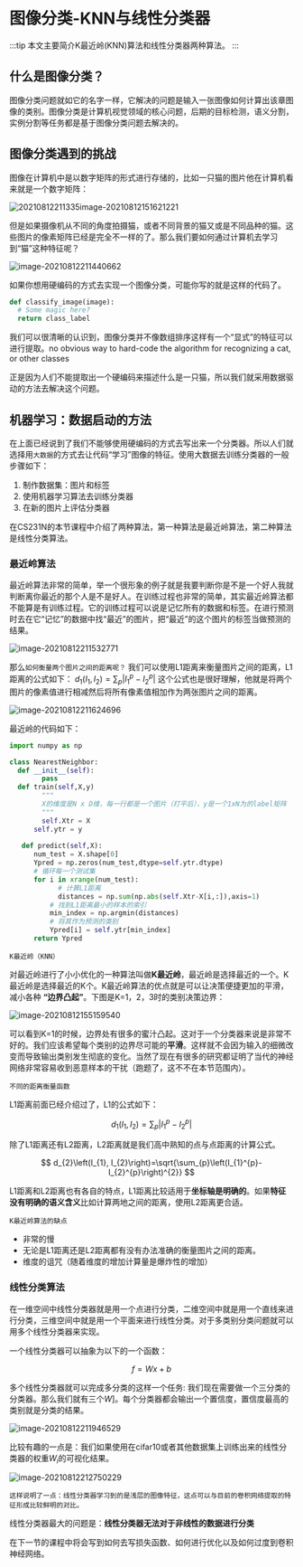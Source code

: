 # 图像分类-KNN与线性分类器

:::tip
本文主要简介K最近岭(KNN)算法和线性分类器两种算法。
:::

## 什么是图像分类？

图像分类问题就如它的名字一样，它解决的问题是输入一张图像如何计算出该章图像的类别。图像分类是计算机视觉领域的核心问题，后期的目标检测，语义分割，实例分割等任务都是基于图像分类问题去解决的。

## 图像分类遇到的挑战

图像在计算机中是以数字矩阵的形式进行存储的，比如一只猫的图片他在计算机看来就是一个数字矩阵：

![20210812211335image-20210812151621221](images/20210812211335image-20210812151621221.png)

但是如果摄像机从不同的角度拍摄猫，或者不同背景的猫又或是不同品种的猫。这些图片的像素矩阵已经是完全不一样的了。那么我们要如何通过计算机去学习到“猫”这种特征呢？

![image-20210812211440662](images/20210812211442image-20210812211440662.png)

如果你想用硬编码的方式去实现一个图像分类，可能你写的就是这样的代码了。

```python
def classify_image(image):
  # Some magic here?
  return class_label
```

我们可以很清晰的认识到，图像分类并不像数组排序这样有一个“显式”的特征可以进行提取。no obvious way to hard-code the algorithm for recognizing a cat, or other classes

正是因为人们不能提取出一个硬编码来描述什么是一只猫，所以我们就采用数据驱动的方法去解决这个问题。

## 机器学习：数据启动的方法

在上面已经说到了我们不能够使用硬编码的方式去写出来一个分类器。所以人们就选择用`大数据`的方式去让代码“学习”图像的特征。使用大数据去训练分类器的一般步骤如下：

1. 制作数据集：图片和标签
2. 使用机器学习算法去训练分类器
3. 在新的图片上评估分类器

在CS231N的本节课程中介绍了两种算法，第一种算法是最近岭算法，第二种算法是线性分类算法。

### 最近岭算法

最近岭算法非常的简单，举一个很形象的例子就是我要判断你是不是一个好人我就判断离你最近的那个人是不是好人。在训练过程也非常的简单，其实最近岭算法都不能算是有训练过程。它的训练过程可以说是记忆所有的数据和标签。在进行预测时去在它“记忆”的数据中找“最近”的图片，把“最近”的这个图片的标签当做预测的结果。

![image-20210812211532771](images/20210812211534image-20210812211532771.png)

那么`如何衡量两个图片之间的距离呢？` 我们可以使用L1距离来衡量图片之间的距离，L1距离的公式如下：
$d_{1}\left(I_{1}, I_{2}\right)=\sum_{p}\left|I_{1}^{p}-I_{2}^{p}\right|$
这个公式也是很好理解，他就是将两个图片的像素值进行相减然后将所有像素值相加作为两张图片之间的距离。

![image-20210812211624696](images/20210812211625image-20210812211624696-20220414183749756.png)

最近岭的代码如下：

```python
import numpy as np

class NearestNeighbor:
  def __init__(self):
    	pass
  def train(self,X,y)
  		"""
  		X的维度是N x D维，每一行都是一个图片（打平后），y是一个1xN为的label矩阵
  		"""
	    self.Xtr = X
  	  self.ytr = y
    
   def predict(self,X):
      num_test = X.shape[0] 
      Ypred = np.zeros(num_test,dtype=self.ytr.dtype)
      # 循环每一个测试集
      for i in xrange(num_test):
        	# 计算L1距离
        	distances = np.sum(np.abs(self.Xtr-X[i,:]),axis=1)
          # 找到L1距离最小的样本的索引
          min_index = np.argmin(distances)
          # 将其作为预测的类别
          Ypred[i] = self.ytr[min_index]
      return Ypred
```

`K最近岭（KNN）`

对最近岭进行了小小优化的一种算法叫做**K最近岭**，最近岭是选择最近的一个。K最近岭是选择最近的K个。K最近岭算法的优点就是可以让决策便捷更加的平滑，减小各种 **“边界凸起”**。下图是K=1，2，3时的类别决策边界：

![image-20210812155159540](images/20210812222611image-20210812155159540-20220414183757556.png)

可以看到K=1的时候，边界处有很多的蜜汁凸起。这对于一个分类器来说是非常不好的。我们应该希望每个类别的边界尽可能的**平滑**。这样就不会因为输入的细微改变而导致输出类别发生彻底的变化。当然了现在有很多的研究都证明了当代的神经网络非常容易收到恶意样本的干扰（跑题了，这不不在本节范围内）。

`不同的距离衡量函数`

L1距离前面已经介绍过了，L1的公式如下：

$$
d_{1}\left(I_{1}, I_{2}\right)=\sum_{p}\left|I_{1}^{p}-I_{2}^{p}\right|
$$

除了L1距离还有L2距离，L2距离就是我们高中熟知的点与点距离的计算公式。

$$
d_{2}\left(I_{1}, I_{2}\right)=\sqrt{\sum_{p}\left(I_{1}^{p}-I_{2}^{p}\right)^{2}}
$$

L1距离和L2距离也有各自的特点，L1距离比较适用于**坐标轴是明确的**。如果**特征没有明确的语义含义**比如计算两地之间的距离，使用L2距离更合适。

`K最近岭算法的缺点`

- 非常的慢
- 无论是L1距离还是L2距离都有没有办法准确的衡量图片之间的距离。
- 维度的诅咒（随着维度的增加计算量是爆炸性的增加）

### 线性分类算法

在一维空间中线性分类器就是用一个点进行分类，二维空间中就是用一个直线来进行分类，三维空间中就是用一个平面来进行线性分类。对于多类别分类问题就可以用多个线性分类器来实现。

一个线性分类器可以抽象为以下的一个函数：

$$
f = Wx+b
$$

多个线性分类器就可以完成多分类的这样一个任务: 我们现在需要做一个三分类的分类器。那么我们就有三个$W$]。每个分类器都会输出一个置信度，置信度最高的类别就是分类的结果。

![image-20210812211946529](images/20210812222726image-20210812211946529-20220414183800666.png)

比较有趣的一点是：我们如果使用在cifar10或者其他数据集上训练出来的线性分类器的权重$W_i$的可视化结果。

![image-20210812212750229](images/20210812212751image-20210812212750229-20220414183804038.png)

`这样说明了一点：线性分类器学习到的是浅层的图像特征，这点可以与目前的卷积网络提取的特征形成比较鲜明的对比。`

线性分类器最大的问题是：**线性分类器无法对于非线性的数据进行分类**

在下一节的课程中将会写到如何去写损失函数、如何进行优化以及如何过度到卷积神经网络。

